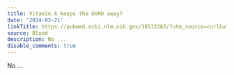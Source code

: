```yaml
---
title: Vitamin A keeps the GVHD away?
date: '2024-03-21'
linkTitle: https://pubmed.ncbi.nlm.nih.gov/38512262/?utm_source=curl&utm_medium=rss&utm_campaign=journals&utm_content=7603509&fc=None&ff=20240321180546&v=2.18.0.post9+e462414
source: Blood
description: No ...
disable_comments: true
---
```

No ...